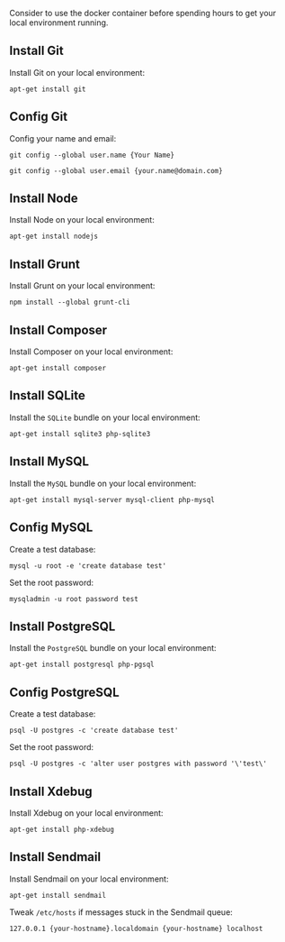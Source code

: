Consider to use the docker container before spending hours to get your local environment running.


Install Git
-----------

Install Git on your local environment:

```
apt-get install git
```


Config Git
----------

Config your name and email:

```
git config --global user.name {Your Name}
```

```
git config --global user.email {your.name@domain.com}
```


Install Node
------------

Install Node on your local environment:

```
apt-get install nodejs
```


Install Grunt
-------------

Install Grunt on your local environment:

```
npm install --global grunt-cli
```


Install Composer
----------------

Install Composer on your local environment:

```
apt-get install composer
```


Install SQLite
--------------

Install the `SQLite` bundle on your local environment:

```
apt-get install sqlite3 php-sqlite3
```


Install MySQL
-------------

Install the `MySQL` bundle on your local environment:

```
apt-get install mysql-server mysql-client php-mysql
```


Config MySQL
------------

Create a test database:

```
mysql -u root -e 'create database test'
```

Set the root password:

```
mysqladmin -u root password test
```


Install PostgreSQL
------------------

Install the `PostgreSQL` bundle on your local environment:

```
apt-get install postgresql php-pgsql
```


Config PostgreSQL
-----------------

Create a test database:

```
psql -U postgres -c 'create database test' 
```

Set the root password:

```
psql -U postgres -c 'alter user postgres with password '\'test\'
```


Install Xdebug
--------------

Install Xdebug on your local environment:

```
apt-get install php-xdebug
```


Install Sendmail
----------------

Install Sendmail on your local environment:

```
apt-get install sendmail
```

Tweak `/etc/hosts` if messages stuck in the Sendmail queue:

```
127.0.0.1 {your-hostname}.localdomain {your-hostname} localhost
```